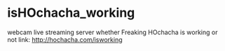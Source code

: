 # isHOchacha_working
webcam live streaming server whether Freaking HOchacha is working or not
link: http://hochacha.com/isworking
